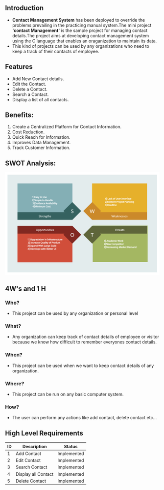 ## Introduction
* __Contact Management System__ has been deployed to override the problems prevailing in the practicing manual system.The mini project __'contact Management'__ is the sample project for managing contact details.The project aims at developing contact management system using the C language that enables an oraganization to maintain its data. 
* This kind of projects can be used by any organizations who need to keep a track of their contacts of employee.
## Features 
* Add New Contact details.
* Edit the Contact.
* Delete a Contact.
* Search a Contact.
* Display a list of all contacts.

## Benefits:
1. Create a Centralized Platform for Contact Information.
2. Cost Reduction.
3. Quick Reach for Information.
4. Improves Data Management.
5. Track Customer Information.
  
## SWOT Analysis:
![](https://github.com/hrishik16/Mini_Project_Template/blob/main/1_Requirements/SWOT%20Analysis.jpg)

## 4W's and 1 H
### Who?
* This project can be used by any organization or  personal level
###  What?
* Any organization can keep track of contact details of employee or visitor because we know how difficult to remember everyones contact details.
### When?
* This project can be used when we want to keep contact details of any organization.
### Where?
* This project can be run on any basic computer system.
### How?
* The user can perform any actions like add contact, delete contact etc...
## High Level Requirements
| ID|Description|Status|
|---|----------|-----  |
|1  | Add Contact|Implemented|
|2  | Edit Contact| Implemented|
|3  | Search Contact| Implemented|
| 4 | Display all Contact| Implemented|
| 5 | Delete Contact|Implemented|


